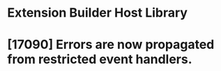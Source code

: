 # Extension Builder Host Library

# [17090] Errors are now propagated from restricted event handlers.
